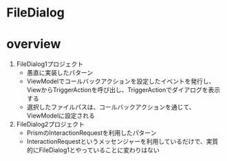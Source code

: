 # FileDialog

# overview

1. FileDialog1プロジェクト
    - 愚直に実装したパターン
    - ViewModelでコールバックアクションを設定したイベントを発行し、ViewからTriggerActionを呼び出し、TriggerActionでダイアログを表示する
    - 選択したファイルパスは、コールバックアクションを通じて、ViewModelに設定される
1. FileDialog2プロジェクト
    - PrismのInteractionRequestを利用したパターン
    - InteractionRequestというメッセンジャーを利用しているだけで、実質的にFileDialog1とやっていることに変わりはない
